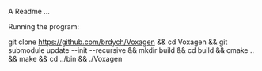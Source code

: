 A Readme ...



Running the program:

  git clone https://github.com/brdych/Voxagen &&
  cd Voxagen &&
  git submodule update --init --recursive &&
  mkdir build &&
  cd build &&
  cmake .. &&
  make &&
  cd ../bin &&
  ./Voxagen
